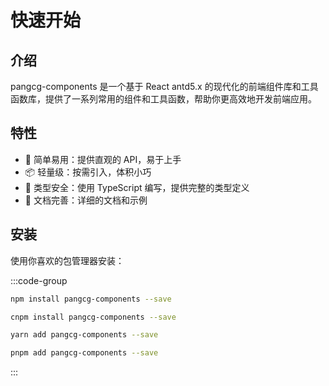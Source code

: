 # 快速开始

## 介绍

pangcg-components 是一个基于 React antd5.x 的现代化的前端组件库和工具函数库，提供了一系列常用的组件和工具函数，帮助你更高效地开发前端应用。

## 特性

- 🚀 简单易用：提供直观的 API，易于上手
- 📦 轻量级：按需引入，体积小巧
- 🔧 类型安全：使用 TypeScript 编写，提供完整的类型定义
- 📝 文档完善：详细的文档和示例

## 安装

使用你喜欢的包管理器安装：

:::code-group

```bash [npm]
npm install pangcg-components --save
```

```bash [cnpm]
cnpm install pangcg-components --save
```

```bash [yarn]
yarn add pangcg-components --save
```

```bash [pnpm]
pnpm add pangcg-components --save
```

:::
